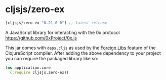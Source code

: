 # cljsjs/zero-ex

[](dependency)
```clojure
[cljsjs/zero-ex "0.21.0-0"] ;; latest release
```
[](/dependency)

A JavaScript library for interacting with the 0x protocol
https://github.com/0xProject/0x.js

This jar comes with `deps.cljs` as used by the [Foreign Libs][flibs] feature
of the ClojureScript compiler. After adding the above dependency to your project
you can require the packaged library like so:

```clojure
(ns application.core
  (:require cljsjs.zero-ex))
```

[flibs]: https://github.com/clojure/clojurescript/wiki/Packaging-Foreign-Dependencies
